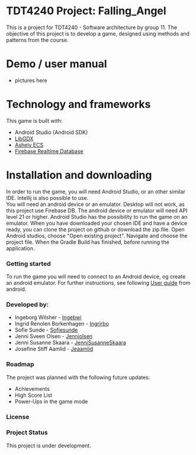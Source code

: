 # TDT4240 Project: Falling_Angel
This is a project for TDT4240 - Software architecture by group 11. The objective of this project is to develop a game, designed using methods and patterns from the course. 


# Demo / user manual

* pictures here


# Technology and frameworks 
This game is built with: 
* Android Studio (Android SDK)
* [LibGDX](https://github.com/libgdx/libgdx/wiki)
* [Ashely ECS](https://github.com/libgdx/ashley/wiki) 
* [Firebase Realtime Database](https://firebase.google.com/)


# Installation and downloading
In order to run the game, you will need Android Studio, or an other similar IDE. Intellij is also possible to use.  
You will need an android device or an emulator. Desktop will not work, as this project use Firebase DB. 
The android device or emulator will need API level 21 or higher. Android Studio has the possibility to run the game on an emulator. 
When you have downloaded your chosen IDE and have a device ready, you can clone the project on github or download the zip.file. Open Android studios, choose 
"Open existing project". Navigate and choose the project file. When the Gradle Build has finished, before running the application.


### Getting started
To run the game you will need to connect to an Android device, og create an android emulator. 
For further instructions, see following [User guide](https://developer.android.com/studio/run/managing-avds) from android. 


### Developed by:
* Ingeborg Wilsher - [Ingebwi](https://github.com/Ingebwi)   
* Ingrid Renolen Borkenhagen - [Ingrirbo](https://github.com/ingrirbo)
* Sofie Sunde - [Sofiesunde](https://github.com/sofiesunde)
* Jenni Sveen Olsen -  [Jenniolsen](https://github.com/jenniolsen)
* Jenni Susanne Skaara - [JenniSusanneSkaara](https://github.com/JenniSusanneSkaara)
* Josefine Stiff Aamlid - [Jeaamlid](https://github.com/Jeaamlid)

### Roadmap
The project was planned with the following future updates:
* Achievements 
* High Score List
* Power-Ups in the game mode



### License


### Project Status
This project is under development.

